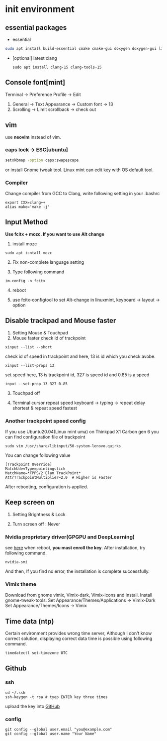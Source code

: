 # init environment

## essential packages

- essential

```sh
sudo apt install build-essential cmake cmake-gui doxygen doxygen-gui libboost-all-dev git neovim
```

- [optional] latest clang

  ```shell
  sudo apt install clang-15 clang-tools-15
  ```
  

## Console font[mint]

Terminal -> Preference
Profile -> Edit

1. General -> Text Appearance -> Custom font -> 13
2. Scrolling -> Limit scrollback -> check out



## vim

use **neovim** instead of vim.


### caps lock -> ESC[ubuntu]

```sh
setxkbmap -option caps:swapescape
```

or install Gnome tweak tool. Linux mint can edit key with OS default tool.

### Compiler

Change compiler from GCC to Clang, write following setting in your .bashrc
```
export CXX=clang++
alias make='make -j'
```



## Input Method

**Use fcitx + mozc. If you want to use Alt change**

1. install mozc
  ```
  sudo apt isntall mozc
  ```

2. Fix non-complete language setting

3. Type following command
  ```
  im-config -n fcitx
  ```

4. reboot

5. use fcitx-configtool to set Alt-change
    in linuxmint, keyboard -> layout -> option



## Disable trackpad and Mouse faster

1. Setting Mouse & Touchpad
2. Mouse faster
check id of trackpoint

```
xinput --list --short
```

check id of speed in trackpoint
and here, 13 is id which you check avobe.

```
xinput --list-props 13
```

set speed
here, 13 is trackpoint id, 327 is speed id and 0.85 is a speed
```
input --set-prop 13 327 0.85
```

3. Touchpad off

4. Terminal cursor repeat speed
keyboard -> typing -> repeat delay shortest & repeat speed fastest

### Another trackpoint speed config

If you use Ubuntu20.04(Linux mint uma) on Thinkpad X1 Carbon gen 6
you can find configuration file of trackpoint

```
sudo vim /usr/share/libinput/50-system-lenovo.quirks
```

You can change following value

```
[Trackpoint Override]
MatchUdevType=pointingstick
MatchName=*TPPS/2 Elan TrackPoint*
AttrTrackpointMultiplier=2.0  # Higher is Faster
```

After rebooting, configuration is applied.


## Keep screen on

1. Setting Brightness & Lock

2. Turn screen off : Never

   

### Nvidia proprietary driver(GPGPU and DeepLearning)

see [here](http://gihyo.jp/admin/serial/01/ubuntu-recipe/0454?page=2)
when reboot, **you mast enroll the key**.
After installation, try following command.

```shell
nvidia-smi
```

And then, If you find no error, the installation is complete successfully.

### Vimix theme

Download from gnome vimix, Vimix-dark, Vimix-icons and install.
Install gnome-tweak-tools.
Set Appearance/Themes/Applications -> Vimix-Dark
Set Appearance/Themes/Icons -> Vimix 



## Time data (ntp)

Certain environment provides wrong time server, Although I don't know correct solution, displaying correct data time is possible using following command.

```
timedatectl set-timezone UTC
```



## Github

### ssh

```
cd ~/.ssh
ssh-keygen -t rsa # tyep ENTER key three times
```

upload the key into [GitHub](https://github.com/settings/ssh)



### config

```
git config --global user.email "you@example.com"
git config --global user.name "Your Name"
```

